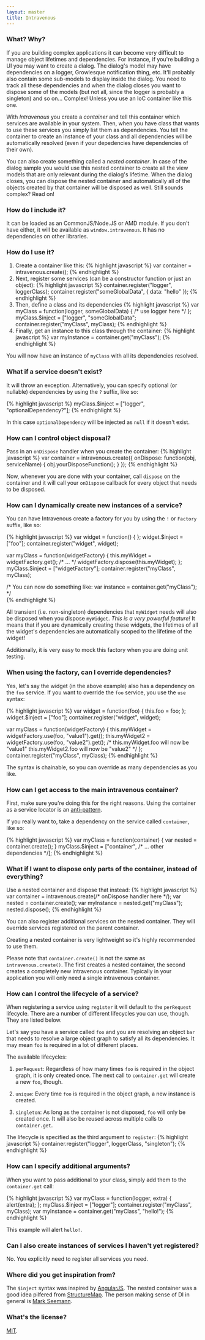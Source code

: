 ```yaml
---
layout: master
title: Intravenous
---
```

### What? Why?
If you are building complex applications it can become very difficult to manage object lifetimes and dependencies. For instance, if you're building a UI you may want to create a dialog. The dialog's model may have dependencies on a logger, Growlesque notification thing, etc. It'll probably also contain some sub-models to display inside the dialog. You need to track all these dependencies and when the dialog closes you want to dispose some of the models (but not all, since the logger is probably a singleton) and so on... Complex! Unless you use an IoC container like this one.

With *Intravenous* you create a _container_ and tell this container which services are available in your system. Then, when you have class that wants to use these services you simply list them as dependencies. You tell the container to create an instance of your class and all dependencies will be automatically resolved (even if your depedencies have dependencies of their own).

You can also create something called a _nested container_. In case of the dialog sample you would use this nested container to create all the view models that are only relevant during the dialog's lifetime. When the dialog closes, you can dispose the nested container and automatically all of the objects created by that container will be disposed as well. Still sounds complex? Read on!

### How do I include it?
It can be loaded as an CommonJS/Node.JS or AMD module. If you don't have either, it will be available as `window.intravenous`. It has no dependencies on other libraries.

### How do I use it?
1. Create a container like this:
	{% highlight javascript %}
var container = intravenous.create();
{% endhighlight %}
1. Next, register some services (can be a constructor function or just an object):
	{% highlight javascript %}
container.register("logger", loggerClass);
container.register("someGlobalData", { data: "hello" });
{% endhighlight %}
1. Then, define a class and its dependencies
	{% highlight javascript %}
var myClass = function(logger, someGlobalData) {
  /* use logger here */
};
myClass.$inject = ["logger", "someGlobalData";
container.register("myClass", myClass);
{% endhighlight %}
1. Finally, get an instance to this class through the container:
	{% highlight javascript %}
var myInstance = container.get("myClass");
{% endhighlight %}

You will now have an instance of `myClass` with all its dependencies resolved.

### What if a service doesn't exist?
It will throw an exception. Alternatively, you can specify optional (or nullable) dependencies by using the `?` suffix, like so:

{% highlight javascript %}
myClass.$inject = ["logger", "optionalDependency?"];
{% endhighlight %}

In this case `optionalDependency` will be injected as `null` if it doesn't exist.

### How can I control object disposal?
Pass in an `onDispose` handler when you create the container:
{% highlight javascript %}
var container = intravenous.create({
  onDispose: function(obj, serviceName) {
    obj.yourDisposeFunction();
  }
});
{% endhighlight %}

Now, whenever you are done with your container, call `dispose` on the container and it will call your `onDispose` callback for every object that needs to be disposed.

### How can I dynamically create new instances of a service?
You can have Intravenous create a factory for you by using the `!` or `Factory` suffix, like so:

{% highlight javascript %}
var widget = function() {
};
widget.$inject = ["foo"];
container.register("widget", widget);

var myClass = function(widgetFactory) {
	this.myWidget = widgetFactory.get();
	/* ... */
	widgetFactory.dispose(this.myWidget);
};
myClass.$inject = ["widgetFactory"];
container.register("myClass", myClass);

/*
	You can now do something like:
	var instance = container.get("myClass");
*/	
{% endhighlight %}

All transient (i.e. non-singleton) dependencies that `myWidget` needs will also be disposed when you dispose `myWidget`. *This is a very powerful feature!* It means that if you are dynamically creating these widgets, the lifetimes of all the widget's dependencies are automatically scoped to the lifetime of the widget!

Additionally, it is very easy to mock this factory when you are doing unit testing.

### When using the factory, can I override dependencies?
Yes, let's say the widget (in the above example) also has a dependency on the `foo` service. If you want to override the `foo` service, you use the `use` syntax:

{% highlight javascript %}
var widget = function(foo) {
	this.foo = foo;
};
widget.$inject = ["foo"];
container.register("widget", widget);

var myClass = function(widgetFactory) {
	this.myWidget = widgetFactory.use(foo, "value1").get();
	this.myWidget2 = widgetFactory.use(foo, "value2").get();
	/*
		this.myWidget.foo will now be "value1"
		this.myWidget2.foo will now be "value2"
	*/
};
container.register("myClass", myClass);
{% endhighlight %}

The syntax is chainable, so you can override as many dependencies as you like.

### How can I get access to the main intravenous container?
First, make sure you're doing this for the right reasons. Using the container as a service locator is an [anti-pattern](http://blog.ploeh.dk/2010/02/03/ServiceLocatorIsAnAntiPattern.aspx).

If you really want to, take a dependency on the service called `container`, like so:

{% highlight javascript %}
var myClass = function(container) {
  var nested = container.create();
}
myClass.$inject = ["container", /* ... other dependencies */];
{% endhighlight %}

### What if I want to dispose only parts of the container, instead of everything?
Use a nested container and dispose that instead:
{% highlight javascript %}
var container = intravenous.create(/* onDispose handler here */);
var nested = container.create();
var myInstance = nested.get("myClass");
nested.dispose();
{% endhighlight %}

You can also register additional services on the nested container. They will override services registered on the parent container.

Creating a nested container is very lightweight so it's highly recommended to use them.

Please note that `container.create()` is not the same as `intravenous.create()`. The first creates a nested container, the second creates a completely new intravenous container. Typically in your application you will only need a single intravenous container.

### How can I control the lifecycle of a service?
When registering a service using `register` it will default to the `perRequest` lifecycle. There are a number of different lifecycles you can use, though. They are listed below.

Let's say you have a service called `foo` and you are resolving an object `bar` that needs to resolve a large object graph to satisfy all its dependencies. It may mean `foo` is required in a lot of different places.

The available lifecycles:

1. `perRequest`: Regardless of how many times `foo` is required in the object graph, it is only created once. The next call to `container.get` will create a new `foo`, though.

2. `unique`: Every time `foo` is required in the object graph, a new instance is created.

3. `singleton`: As long as the container is not disposed, `foo` will only be created once. It will also be reused across multiple calls to `container.get`.

The lifecycle is specified as the third argument to `register`:
{% highlight javascript %}
container.register("logger", loggerClass, "singleton");
{% endhighlight %}

### How can I specify additional arguments?
When you want to pass additional to your class, simply add them to the `container.get` call:

{% highlight javascript %}
var myClass = function(logger, extra) {
  alert(extra);
};
myClass.$inject = ["logger"];
container.register("myClass", myClass);
var myInstance = container.get("myClass", "hello!");
{% endhighlight %}

This example will alert `hello!`.

### Can I also create instances of services I haven't yet registered?
No. You explicitly need to register all services you need.

### Where did you get inspiration from?
The `$inject` syntax was inspired by [AngularJS](http://angularjs.org/). The nested container was a good idea pilfered from [StructureMap](http://www.structuremap.net). The person making sense of DI in general is [Mark Seemann](http://blog.ploeh.dk).

### What's the license?
[MIT](http://www.opensource.org/licenses/mit-license.php).